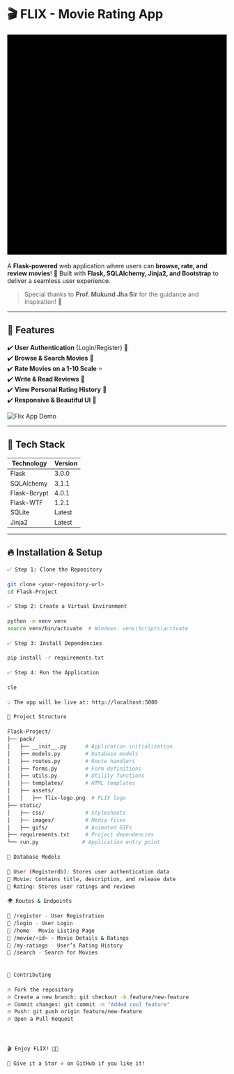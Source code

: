 # 🎬 FLIX - Movie Rating App  

<div style="text-align: center;">
    <img src="pack/assets/Flix.gif" alt="FLIX Logo" width="600px">
</div>

A **Flask-powered** web application where users can **browse, rate, and review movies**! 🚀 Built with **Flask, SQLAlchemy, Jinja2, and Bootstrap** to deliver a seamless user experience.  

> Special thanks to **Prof. Mukund Jha Sir** for the guidance and inspiration! 🙌  

---

## 🌟 Features  

✔️ **User Authentication** (Login/Register) 🔐  
✔️ **Browse & Search Movies** 🔎  
✔️ **Rate Movies on a 1-10 Scale** ⭐  
✔️ **Write & Read Reviews** 📝  
✔️ **View Personal Rating History** 📜  
✔️ **Responsive & Beautiful UI** 🎨  

![Flix App Demo](https://media4.giphy.com/media/v1.Y2lkPTc5MGI3NjExNGZuNHhtdXI2eTRqc252cXZxZjg4OXVsbXB0aHIzb28yZGhienNnayZlcD12MV9pbnRlcm5hbF9naWZfYnlfaWQmY3Q9Zw/tmH5eUto7WumOdTvRG/giphy.gif)  

---

## 🚀 Tech Stack  

| Technology | Version |
|------------|---------|
| Flask | 3.0.0 |
| SQLAlchemy | 3.1.1 |
| Flask-Bcrypt | 4.0.1 |
| Flask-WTF | 1.2.1 |
| SQLite | Latest |
| Jinja2 | Latest |

---

## 🔥 Installation & Setup  
```bash
✅ Step 1: Clone the Repository  

git clone <your-repository-url>
cd Flask-Project

✅ Step 2: Create a Virtual Environment

python -m venv venv
source venv/bin/activate  # Windows: venv\Scripts\activate

✅ Step 3: Install Dependencies

pip install -r requirements.txt

✅ Step 4: Run the Application

cle

💡 The app will be live at: http://localhost:5000

📂 Project Structure

Flask-Project/
├── pack/
│   ├── __init__.py      # Application initialization
│   ├── models.py        # Database models
│   ├── routes.py        # Route handlers
│   ├── forms.py         # Form definitions
│   ├── utils.py         # Utility functions
│   ├── templates/       # HTML templates
│   ├── assets/
│   │   ├── flix-logo.png  # FLIX logo
├── static/
│   ├── css/             # Stylesheets
│   ├── images/          # Media files
│   ├── gifs/            # Animated GIFs
├── requirements.txt     # Project dependencies
└── run.py              # Application entry point

📜 Database Models

📌 User (Registerdb): Stores user authentication data
📌 Movie: Contains title, description, and release date
📌 Rating: Stores user ratings and reviews

🌍 Routes & Endpoints

📍 /register - User Registration
📍 /login - User Login
📍 /home - Movie Listing Page
📍 /movie/<id> - Movie Details & Ratings
📍 /my-ratings - User’s Rating History
📍 /search - Search for Movies


🤝 Contributing

🔥 Fork the repository
🔥 Create a new branch: git checkout -b feature/new-feature
🔥 Commit changes: git commit -m "Added cool feature"
🔥 Push: git push origin feature/new-feature
🔥 Open a Pull Request



🎬 Enjoy FLIX! 🍿✨

🚀 Give it a Star ⭐ on GitHub if you like it!

